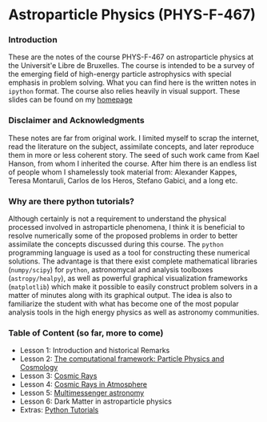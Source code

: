 # Astroparticle Physics (PHYS-F-467)

### Introduction

These are the notes of the course PHYS-F-467 on astroparticle physics at the Universit\'e Libre de Bruxelles.
The course is intended to be a survey of the emerging field of high-energy particle astrophysics with special emphasis in problem solving. What you can find here is the written notes in ```ipython``` format. The course also relies heavily in visual support. These slides can be found on my [homepage](http://iihe.ac.be/~aguilar)

### Disclaimer and Acknowledgments

These notes are far from original work. I limited myself to scrap the internet, read the literature on the subject, assimilate concepts, and later reproduce them in more or less coherent story. The seed of such work came from Kael Hanson, from whom I inherited the course. After him there is an endless list of people whom I shamelessly took material from: Alexander Kappes, Teresa Montaruli, Carlos de los Heros, Stefano Gabici, and a long etc.

### Why are there python tutorials?

Although certainly is not a requirement to understand the physical processed involved in astroparticle phenomena, I think it is beneficial to resolve numerically some of the proposed problems in order to better assimilate the concepts discussed during this course. The ```python``` programming language is used as a tool for constructing these numerical solutions. The advantage is that there exist complete mathematical libraries (```numpy/scipy```) for ```python```, astronomycal and analysis toolboxes (```astropy/healpy```), as well as powerful graphical visualization frameworks (```matplotlib```) which make it possible to easily construct problem solvers in a matter of minutes along with its graphical output. The idea is also to familiarize the student with what has become one of the most popular analysis tools in the high energy physics as well as astronomy communities.

### Table of Content (so far, more to come)

* Lesson 1: Introduction and historical Remarks
* Lesson 2: [The computational framework: Particle Physics and Cosmology](https://github.com/zemrude/PHYS-F-467/blob/master/PA2.ipynb)
* Lesson 3: [Cosmic Rays](https://github.com/zemrude/PHYS-F-467/blob/master/PA3.ipynb)
* Lesson 4: [Cosmic Rays in Atmosphere](https://github.com/zemrude/PHYS-F-467/blob/master/PA4.ipynb)
* Lesson 5: [Multimessenger astronomy](https://github.com/zemrude/PHYS-F-467/blob/master/PA5.ipynb)
* Lesson 6: Dark Matter in astroparticle physics
* Extras: [Python Tutorials](https://github.com/zemrude/PHYS-F-467/blob/master/tutorials-python.ipynb)
